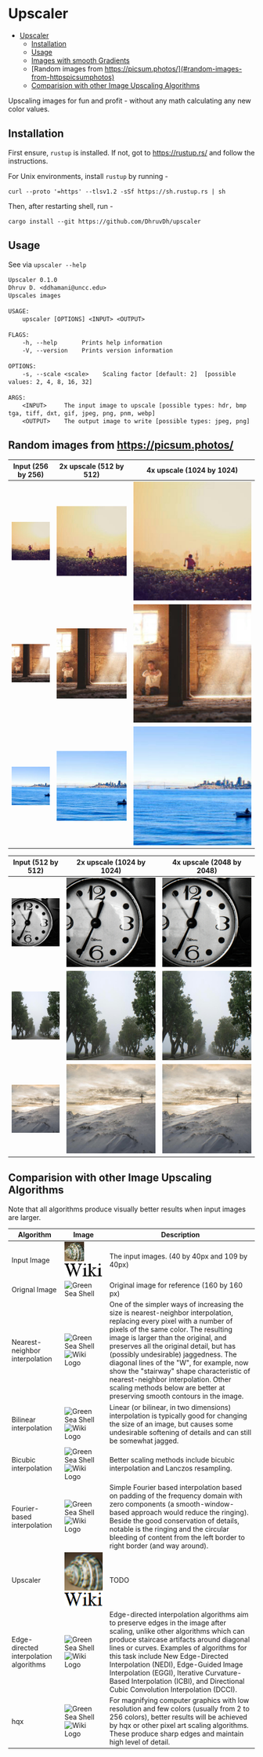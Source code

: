# Upscaler

- [Upscaler](#upscaler)
  - [Installation](#installation)
  - [Usage](#usage)
  - [Images with smooth Gradients](#images-with-smooth-gradients)
  - [Random images from https://picsum.photos/](#random-images-from-httpspicsumphotos)
  - [Comparision with other Image Upscaling Algorithms](#comparision-with-other-image-upscaling-algorithms)

Upscaling images for fun and profit - without any math calculating any new color values.

## Installation

First ensure, `rustup` is installed. If not, got to https://rustup.rs/ and follow the instructions.

For Unix environments, install `rustup` by running -

```
curl --proto '=https' --tlsv1.2 -sSf https://sh.rustup.rs | sh
```

Then, after restarting shell, run -

```
cargo install --git https://github.com/DhruvDh/upscaler
```

## Usage

See via `upscaler --help`

```
Upscaler 0.1.0
Dhruv D. <ddhamani@uncc.edu>
Upscales images

USAGE:
    upscaler [OPTIONS] <INPUT> <OUTPUT>

FLAGS:
    -h, --help       Prints help information
    -V, --version    Prints version information

OPTIONS:
    -s, --scale <scale>    Scaling factor [default: 2]  [possible values: 2, 4, 8, 16, 32]

ARGS:
    <INPUT>     The input image to upscale [possible types: hdr, bmp tga, tiff, dxt, gif, jpeg, png, pnm, webp]
    <OUTPUT>    The output image to write [possible types: jpeg, png]
```

## Random images from https://picsum.photos/

| Input (256 by 256) | 2x upscale (512 by 512) | 4x upscale (1024 by 1024) |
|--|--|--|
| ![1](test/random/256_1.jpg) | ![1](test/random/256_1_2x.jpg) | ![1](test/random/256_1_4x.jpg) |
| ![2](test/random/256_2.jpg) | ![2](test/random/256_2_2x.jpg) | ![2](test/random/256_2_4x.jpg) |
| ![3](test/random/256_3.jpg) | ![3](test/random/256_3_2x.jpg) | ![3](test/random/256_3_4x.jpg) |

| Input (512 by 512) | 2x upscale (1024 by 1024) | 4x upscale (2048 by 2048) |
|--|--|--|
| ![1](test/random/512_1.jpg) | ![1](test/random/512_1_2x.jpg) | ![1](test/random/512_1_4x.jpg) |
| ![2](test/random/512_2.jpg) | ![2](test/random/512_2_2x.jpg) | ![2](test/random/512_2_4x.jpg) |
| ![3](test/random/512_3.jpg) | ![3](test/random/512_3_2x.jpg) | ![3](test/random/512_3_4x.jpg) |

## Comparision with other Image Upscaling Algorithms

Note that all algorithms produce visually better results when input images are larger.

| Algorithm     | Image                                                                                                                     | Description                                    |
| ------------- | ------------------------------------------------------------------------------------------------------------------------- | ---------------------------------------------- |
| Input Image   | ![Green Sea Shell](test/green_sea_shell.png) ![Wiki logo](test/wiki_logo.png)                                             | The input images. (40 by 40px and 109 by 40px) |
| Orignal Image | ![Green Sea Shell](https://upload.wikimedia.org/wikipedia/commons/a/a6/160_by_160_thumbnail_of_%27Green_Sea_Shell%27.png) | Original image for reference (160 by 160 px)    |
| Nearest-neighbor interpolation | ![Green Sea Shell](https://upload.wikimedia.org/wikipedia/commons/4/4e/40_by_40_thumbnail_of_%27Green_Sea_Shell%27_%28x4_Nearest_Neighbour%29.png) ![Wiki Logo](https://upload.wikimedia.org/wikipedia/commons/4/4d/Image-after-trivial-scaling.png) | One of the simpler ways of increasing the size is nearest-neighbor interpolation, replacing every pixel with a number of pixels of the same color. The resulting image is larger than the original, and preserves all the original detail, but has (possibly undesirable) jaggedness. The diagonal lines of the "W", for example, now show the "stairway" shape characteristic of nearest-neighbor interpolation. Other scaling methods below are better at preserving smooth contours in the image. |
| Bilinear interpolation | ![Green Sea Shell](https://upload.wikimedia.org/wikipedia/commons/9/93/40_by_40_thumbnail_of_%27Green_Sea_Shell%27_%28x4_Bilinear%29.png) ![Wiki Logo](https://upload.wikimedia.org/wikipedia/commons/c/cc/Image-after-linear-interpolation.png) | Linear (or bilinear, in two dimensions) interpolation is typically good for changing the size of an image, but causes some undesirable softening of details and can still be somewhat jagged. |
| Bicubic interpolation | ![Green Sea Shell](https://upload.wikimedia.org/wikipedia/commons/d/dc/40_by_40_thumbnail_of_%27Green_Sea_Shell%27_%28x4_Bicubic%29.png) ![Wiki Logo](https://upload.wikimedia.org/wikipedia/commons/c/c3/Image-after-cubic-interpolation.png) | Better scaling methods include bicubic interpolation and Lanczos resampling. |
| Fourier-based interpolation | ![Green Sea Shell](https://upload.wikimedia.org/wikipedia/commons/5/50/40_by_40_thumbnail_of_%27Green_Sea_Shell%27_fourier_interpolated.png) ![Wiki Logo](https://upload.wikimedia.org/wikipedia/commons/b/b1/Image-after-fourier_saturated.png) | Simple Fourier based interpolation based on padding of the frequency domain with zero components (a smooth-window-based approach would reduce the ringing). Beside the good conservation of details, notable is the ringing and the circular bleeding of content from the left border to right border (and way around). |
| Upscaler | ![Green Sea Shell](./test/green_sea_shell_4x.png) ![Wiki Logo](./test/wiki_logo_4x.png) | TODO |
| Edge-directed interpolation algorithms | ![Green Sea Shell](https://upload.wikimedia.org/wikipedia/commons/1/1c/40_by_40_thumbnail_of_%27Green_Sea_Shell%27_%28x4_DCCI%29.png) ![Wiki Logo](https://upload.wikimedia.org/wikipedia/commons/f/f1/Wiki_dcci_2x.png) | Edge-directed interpolation algorithms aim to preserve edges in the image after scaling, unlike other algorithms which can produce staircase artifacts around diagonal lines or curves. Examples of algorithms for this task include New Edge-Directed Interpolation (NEDI), Edge-Guided Image Interpolation (EGGI), Iterative Curvature-Based Interpolation (ICBI), and Directional Cubic Convolution Interpolation (DCCI). |
| hqx | ![Green Sea Shell](https://upload.wikimedia.org/wikipedia/commons/7/7f/40_by_40_thumbnail_of_%27Green_Sea_Shell%27_%28Hq4x%29.png) ![Wiki Logo](https://upload.wikimedia.org/wikipedia/commons/f/f4/Image-after-hq2x.png) | For magnifying computer graphics with low resolution and few colors (usually from 2 to 256 colors), better results will be achieved by hqx or other pixel art scaling algorithms. These produce sharp edges and maintain high level of detail. |
